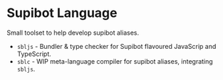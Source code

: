 # Supibot Language

Small toolset to help develop supibot aliases.

* `sbljs` - Bundler & type checker for Supibot flavoured JavaScrip and TypeScript.
* `sblc` - WIP meta-language compiler for supibot aliases, integrating `sbljs`.
